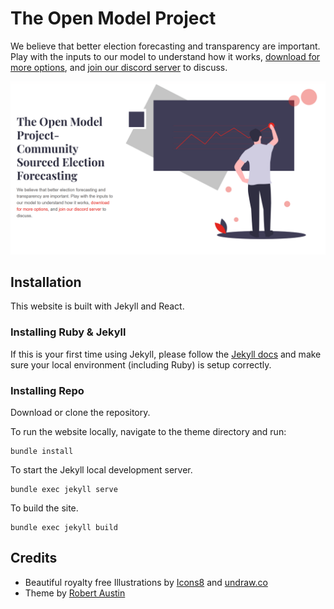 # The Open Model Project


We believe that better election forecasting and transparency are important. Play with the inputs to our model to understand how it works,
[download for more options](https://docs.google.com/spreadsheets/d/1BM-HSoegMc6gxu56LCNnpIlm_b6jlDEtztiQ4EF5jy4/copy), and [join our discord server](https://discord.gg/HrnsJZ5baM) to discuss.

![The Open Model Project](https://github.com/ExtraE113/OpenModelProject/blob/master/images/Screenshot_2020-12-21%20The%20Open%20Model%20Project.png)

## Installation
This website is built with Jekyll and React.

### Installing Ruby & Jekyll
 
If this is your first time using Jekyll, please follow the [Jekyll docs](https://jekyllrb.com/docs/installation/) and make sure your local environment (including Ruby) is setup correctly.

### Installing Repo

Download or clone the repository.

To run the website locally, navigate to the theme directory and run:

```
bundle install
``` 

To start the Jekyll local development server.

```
bundle exec jekyll serve
``` 

To build the site.
 
```
bundle exec jekyll build
```

## Credits

- Beautiful royalty free Illustrations by [Icons8](https://icons8.com/illustrations/style--pixeltrue) and [undraw.co](https://undraw.co)
- Theme by [Robert Austin](https://jamstackthemes.dev/theme/jekyll-serif/)
